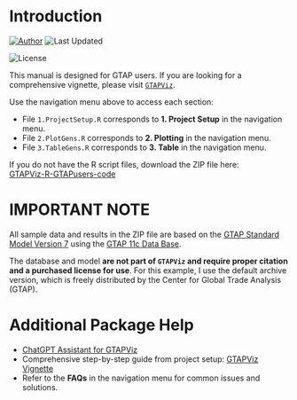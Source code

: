 # Introduction
[![Author](https://img.shields.io/badge/Pattawee.P-blue?label=Author)](https://bodysbobb.github.io/) ![Last Updated](https://img.shields.io/github/last-commit/Bodysbobb/GTAPViz?label=Last%20Updated&color=blue)

![License](https://img.shields.io/github/license/Bodysbobb/GTAPViz-R-GTAPuser)

This manual is designed for GTAP users. If you are looking for a comprehensive vignette, please visit [`GTAPViz`](https://bodysbobb.github.io/GTAPViz/).

Use the navigation menu above to access each section:

- File `1.ProjectSetup.R` corresponds to **1. Project Setup** in the navigation menu.
- File `2.PlotGens.R` corresponds to **2. Plotting** in the navigation menu.
- File `3.TableGens.R` corresponds to **3. Table** in the navigation menu.

If you do not have the R script files, download the ZIP file here:  
[GTAPViz-R-GTAPusers-code](https://github.com/Bodysbobb/GTAPViz-R-GTAPuser/blob/main/GTAPViz-GTAPusers.zip)

# IMPORTANT NOTE

All sample data and results in the ZIP file are based on the [GTAP Standard Model Version 7](https://www.gtap.agecon.purdue.edu/models/current.asp/) using the [GTAP 11c Data Base](https://www.gtap.agecon.purdue.edu/databases/default.asp/).

The database and model **are not part of `GTAPViz` and require proper citation and a purchased license for use**. For this example, I use the default archive version, which is freely distributed by the Center for Global Trade Analysis (GTAP).

# Additional Package Help

- [ChatGPT Assistant for GTAPViz](https://chatgpt.com/g/g-67f87a78396c81919aa2a0676c40e8b3-gtapviz-r/)
- Comprehensive step-by-step guide from project setup: [GTAPViz Vignette](file:///D:/GitHub/GTAPViz/docs/index.html)
- Refer to the **FAQs** in the navigation menu for common issues and solutions.
